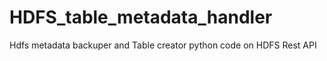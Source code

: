 # HDFS_table_metadata_handler
Hdfs metadata backuper and Table creator python code on HDFS Rest API
